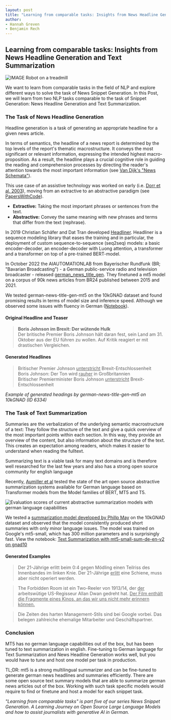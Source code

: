 ```yaml
---
layout: post
title: "Learning from comparable tasks: Insights from News Headline Generation and Text Summarization"
author:
- Hannah Greven
- Benjamin Rech 
---
```


## Learning from comparable tasks: Insights from News Headline Generation and Text Summarization

![IMAGE Robot on a treadmill](https://user-images.githubusercontent.com/36483428/226585357-12739d7c-8585-48fa-99e4-4f666468b14c.jpg)

We want to learn from comparable tasks in the field of NLP and explore different ways to solve the task of News Snippet Generation. In this Post, we will learn from two NLP tasks comparable to the task of Snippet Generation: News Headline Generation and Text Summarization.

### The Task of News Headline Generation

Headline generation is a task of generating an appropriate headline for a given news article.

In terms of semantics, the headline of a news report is determined by the top levels of the report's thematic macrostructure. It conveys the most significant or relevant information, expressing the intended highest macro-proposition. As a result, the headline plays a crucial cognitive role in guiding the reading and comprehension processes by directing the reader's attention towards the most important information (see [Van Dijk's "News Schemata"](https://discourses.org/wp-content/uploads/2022/07/Teun-A.-van-Dijk-1985-Structures-of-news-in-the-press.pdf)).

This use case of an assistive technology was worked on early (i.e. [Dorr et al. 2003](https://doi.org/10.3115/1119467.1119468)), moving from an extractive to an abstractive paradigm (see [PapersWithCode](https://paperswithcode.com/task/headline-generation/latest)).

- **Extractive:** Taking the most important phrases or sentences from the text.
- **Abstractive:** Convey the same meaning with new phrases and terms that differ from the text (rephrase).

In 2019 Christian Schäfer and Dat Tran developed [Headliner](https://github.com/as-ideas/headliner). Headliner is a sequence modeling library that eases the training and in particular, the deployment of custom sequence-to-sequence (seq2seq) models: a basic encoder-decoder, an encoder-decoder with Luong attention, a transformer and a transformer on top of a pre-trained BERT-model.

In October 2022 the AIAUTOMATIONLAB from Bayerischer Rundfunk (BR; "Bavarian Broadcasting") - a German public-service radio and television broadcaster - released [german_news_title_gen](https://huggingface.co/aiautomationlab/german-news-title-gen-mt5). They finetuned a mt5 model on a corpus of 90k news articles from BR24 published between 2015 and 2021.

We tested german-news-title-gen-mt5 on the 10kGNAD dataset and found promising results in terms of model size and inference speed. Although we observed some issues with fluency in German ([Notebook](https://github.com/snipaid-nlg/models/blob/main/news-headline-generation/news-headline-generation-with-german-news-title-gen-mt5.ipynb)).

#### Original Headline and Teaser

> **Boris Johnson im Brexit: Der wütende Hulk**  
> Der britische Premier Boris Johnson hält daran fest, sein Land am 31. Oktober aus der EU führen zu wollen. Auf Kritik reagiert er mit drastischen Vergleichen.

#### Generated Headlines  
> Britischer Premier Johnson <ins>unterstricht</ins> Brexit-Entschlossenheit  
> Boris Johnson: Der Ton wird <ins>rauher</ins> in Großbritannien  
> Britischer Premierminister Boris Johnson <ins>unterstricht</ins> Brexit-Entschlossenheit

*Example of generated headings by german-news-title-gen-mt5 on 10kGNAD (ID 6334)*

### The Task of Text Summarization

Summaries are the verbalization of the underlying semantic macrostructure of a text: They follow the structure of the text and give a quick overview of the most important points within each section. In this way, they provide an overview of the content, but also information about the structure of the text. This creates an expectation among readers, which makes it easier to understand when reading the fulltext. 

Summarizing text is a viable task for many text domains and is therefore well researched for the last few years and also has a strong open source community for english language

Recently, [Aumiller et al](https://arxiv.org/abs/2301.07095) tested the state of the art open source abstractive summarization systems available for German language based on Transformer models from the Model families of BERT, MT5 and T5.

![Evaluation scores of current abstractive summarization models with german language capabilities](https://user-images.githubusercontent.com/36483428/226586921-ec355888-6d54-471b-97fe-69c6ef11b7e5.png)


We tested a [summarization model developed by Phillp May](https://huggingface.co/T-Systems-onsite/mt5-small-sum-de-en-v2) on the 10kGNAD dataset and observed that the model consistently produced short summaries with only minor language issues. The model was trained on Google's mt5-small, which has 300 million parameters and is surprisingly fast. View the notebook: [Text Summarization with mt5-small-sum-de-en-v2 on gnad10](https://github.com/snipaid-nlg/models/blob/main/text-summarization/news-summarization-with-mt5-small-sum-de-en-v2-on-gnad10.ipynb)

#### Generated Examples
> Der 21-Jährige erlitt beim 0:4 gegen Mödling einen Teilriss des Innenbandes im linken Knie. Der 21-Jährige <ins>erlitt</ins> eine Schiene, muss aber nicht operiert werden.  

> The Forbidden Room ist ein Two-Reeler von 1913/14, der <ins>der</ins> arbeitswütige US-Regisseur Allan Dwan gedreht hat. <ins>Der Film enthält die Fragmente eines Kinos, an das wir uns nicht mehr erinnern können.</ins>  

> Die Zeiten des harten Management-Stils sind bei Google vorbei. Das belegen zahlreiche ehemalige Mitarbeiter und Geschäftspartner.

### Conclusion

MT5 has no german language capabilities out of the box, but has been tuned to text summarization in english. Fine-tuning to German language for Text Summarization and News Headline Generation works well, but you would have to tune and host one model per task in production.

TL;DR: mt5 is a strong multilingual summarizer and can be fine-tuned to generate german news headlines and summaries efficiently. There are some open source text summary models that are able to summarize german news articles out of the box. Working with such task specific models would require to find or finetune and host a model for each snippet task.

*"Learning from comparable tasks" is part five of our series News Snippet Generation. A Learning Journey on Open Source Large Language Models and how to assist journalists with generative AI in German.*
